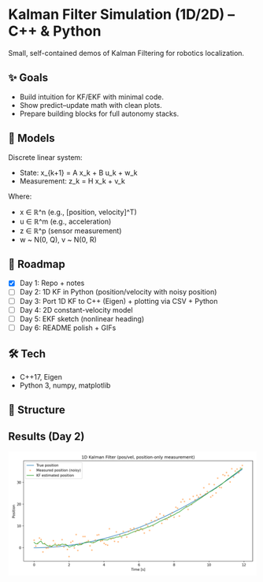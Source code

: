 # Kalman Filter Simulation (1D/2D) – C++ & Python

Small, self-contained demos of Kalman Filtering for robotics localization.

## ✨ Goals
- Build intuition for KF/EKF with minimal code.
- Show predict–update math with clean plots.
- Prepare building blocks for full autonomy stacks.

## 📐 Models
Discrete linear system:
- State: x_{k+1} = A x_k + B u_k + w_k
- Measurement: z_k = H x_k + v_k

Where:
- x ∈ ℝ^n (e.g., [position, velocity]^T)
- u ∈ ℝ^m (e.g., acceleration)
- z ∈ ℝ^p (sensor measurement)
- w ~ N(0, Q), v ~ N(0, R)

## 📘 Roadmap
- [x] Day 1: Repo + notes
- [ ] Day 2: 1D KF in Python (position/velocity with noisy position)
- [ ] Day 3: Port 1D KF to C++ (Eigen) + plotting via CSV + Python
- [ ] Day 4: 2D constant-velocity model
- [ ] Day 5: EKF sketch (nonlinear heading)
- [ ] Day 6: README polish + GIFs

## 🛠 Tech
- C++17, Eigen
- Python 3, numpy, matplotlib

## 📂 Structure


## Results (Day 2)
![KF 1D Position](data/kf_1d_position.png)
